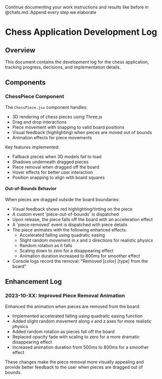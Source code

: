Continue documenting your work instructions and results like before in @chats.md. Append every step we elaborate

# Chess Application Development Log

## Overview
This document contains the development log for the chess application, tracking progress, decisions, and implementation details.

## Components
### ChessPiece Component
The `ChessPiece.jsx` component handles:
- 3D rendering of chess pieces using Three.js
- Drag and drop interactions
- Piece movement with snapping to valid board positions
- Visual feedback (highlighting) when pieces are moved out of bounds
- Animation effects for piece movements

Key features implemented:
- Fallback pieces when 3D models fail to load
- Shadows underneath dragged pieces
- Piece removal when dragged off the board
- Hover effects for better user interaction
- Position snapping to align with board squares

#### Out-of-Bounds Behavior
When pieces are dragged outside the board boundaries:
- Visual feedback shows red highlighting/tinting on the piece
- A custom event 'piece-out-of-bounds' is dispatched
- Upon release, the piece falls off the board with an acceleration effect
- A 'piece-removed' event is dispatched with piece details
- The piece animates with the following enhanced effects:
  - Accelerated falling using quadratic easing
  - Slight random movement in x and z directions for realistic physics
  - Random rotation as it falls
  - Scaling down to zero for a disappearing effect
  - Animation duration increased to 800ms for smoother effect
- Console logs record the removal: "Removed [color] [type] from the board"

## Enhancement Log

### 2023-10-XX: Improved Piece Removal Animation
Enhanced the animation when pieces are removed from the board:
- Implemented accelerated falling using quadratic easing function
- Added slight random movement along x and z axes for more realistic physics
- Added random rotation as pieces fall off the board
- Replaced opacity fade with scaling to zero for a more dramatic disappearing effect
- Increased animation duration from 500ms to 800ms for a smoother effect

These changes make the piece removal more visually appealing and provide better feedback to the user when pieces are dragged out of bounds.
